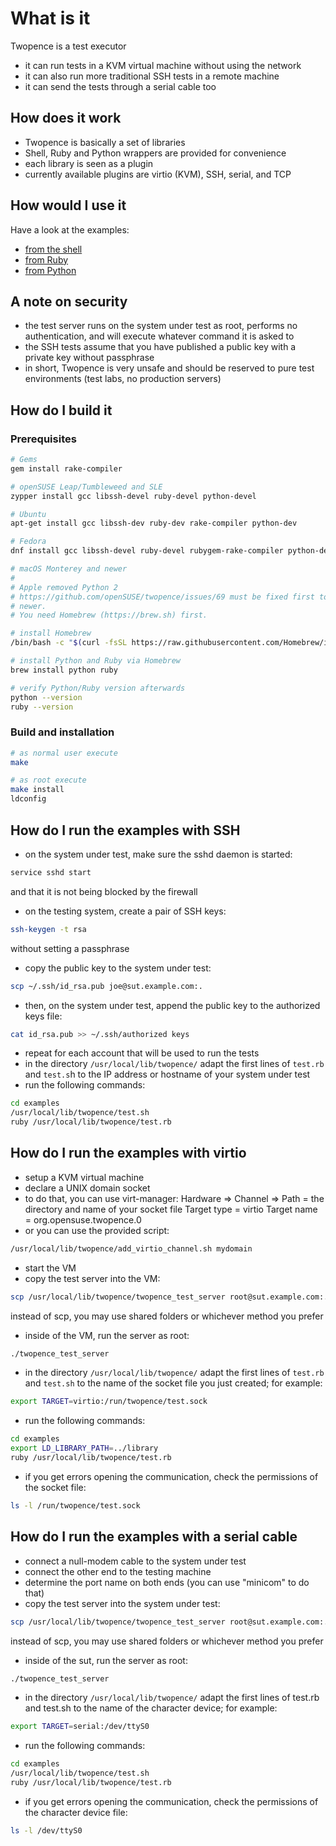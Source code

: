 # What is it

Twopence is a test executor

* it can run tests in a KVM virtual machine without using the network
* it can also run more traditional SSH tests in a remote machine
* it can send the tests through a serial cable too

## How does it work

* Twopence is basically a set of libraries
* Shell, Ruby and Python wrappers are provided for convenience
* each library is seen as a plugin
* currently available plugins are virtio (KVM), SSH, serial, and TCP

## How would I use it

Have a look at the examples:

* [from the shell](examples/example.sh)
* [from Ruby](examples/example.rb)
* [from Python](examples/example.py)

## A note on security

* the test server runs on the system under test as root, performs no authentication,
  and will execute whatever command it is asked to
* the SSH tests assume that you have published a public key
  with a private key without passphrase
* in short, Twopence is very unsafe and should be reserved to
  pure test environments (test labs, no production servers)

## How do I build it

### Prerequisites

```bash
# Gems
gem install rake-compiler

# openSUSE Leap/Tumbleweed and SLE
zypper install gcc libssh-devel ruby-devel python-devel

# Ubuntu
apt-get install gcc libssh-dev ruby-dev rake-compiler python-dev

# Fedora
dnf install gcc libssh-devel ruby-devel rubygem-rake-compiler python-devel redhat-rpm-config

# macOS Monterey and newer
#
# Apple removed Python 2
# https://github.com/openSUSE/twopence/issues/69 must be fixed first to work with Monterey and
# newer.
# You need Homebrew (https://brew.sh) first.

# install Homebrew
/bin/bash -c "$(curl -fsSL https://raw.githubusercontent.com/Homebrew/install/HEAD/install.sh)"

# install Python and Ruby via Homebrew
brew install python ruby

# verify Python/Ruby version afterwards
python --version
ruby --version
```

### Build and installation

```bash
# as normal user execute
make

# as root execute
make install
ldconfig
```

## How do I run the examples with SSH

* on the system under test, make sure the sshd daemon is started:

```bash
service sshd start
```

and that it is not being blocked by the firewall

* on the testing system, create a pair of SSH keys:

```bash
ssh-keygen -t rsa
```

without setting a passphrase

* copy the public key to the system under test:

```bash
scp ~/.ssh/id_rsa.pub joe@sut.example.com:.
```

* then, on the system under test, append the public key to the
  authorized keys file:

```bash
cat id_rsa.pub >> ~/.ssh/authorized keys
```

* repeat for each account that will be used to run the tests
* in the directory `/usr/local/lib/twopence/`
  adapt the first lines of `test.rb` and `test.s`h to the IP address
  or hostname of your system under test
* run the following commands:

```bash
cd examples
/usr/local/lib/twopence/test.sh
ruby /usr/local/lib/twopence/test.rb
```

## How do I run the examples with virtio

* setup a KVM virtual machine
* declare a UNIX domain socket
* to do that, you can use virt-manager:
  Hardware => Channel =>
  Path = the directory and name of your socket file
  Target type = virtio
  Target name = org.opensuse.twopence.0
* or you can use the provided script:

```bash
/usr/local/lib/twopence/add_virtio_channel.sh mydomain
```

* start the VM
* copy the test server into the VM:

```bash
scp /usr/local/lib/twopence/twopence_test_server root@sut.example.com:.
```

instead of scp, you may use shared folders or whichever method you prefer

* inside of the VM, run the server as root:

```bash
./twopence_test_server
```

* in the directory `/usr/local/lib/twopence/`
  adapt the first lines of `test.rb` and `test.sh`
  to the name of the socket file you just created; for example:

```bash
export TARGET=virtio:/run/twopence/test.sock
```

* run the following commands:

```bash
cd examples
export LD_LIBRARY_PATH=../library
ruby /usr/local/lib/twopence/test.rb
```

* if you get errors opening the communication,
  check the permissions of the socket file:

```bash
ls -l /run/twopence/test.sock
```

## How do I run the examples with a serial cable

* connect a null-modem cable to the system under test
* connect the other end to the testing machine
* determine the port name on both ends
  (you can use "minicom" to do that)
* copy the test server into the system under test:

```bash
scp /usr/local/lib/twopence/twopence_test_server root@sut.example.com:.
```

instead of scp, you may use shared folders or whichever method you prefer

* inside of the sut, run the server as root:

```bash
./twopence_test_server
```

* in the directory `/usr/local/lib/twopence/`
  adapt the first lines of test.rb and test.sh
  to the name of the character device; for example:

```bash
export TARGET=serial:/dev/ttyS0
```

* run the following commands:

```bash
cd examples
/usr/local/lib/twopence/test.sh
ruby /usr/local/lib/twopence/test.rb
```

* if you get errors opening the communication,
  check the permissions of the character device file:

```bash
ls -l /dev/ttyS0
```
